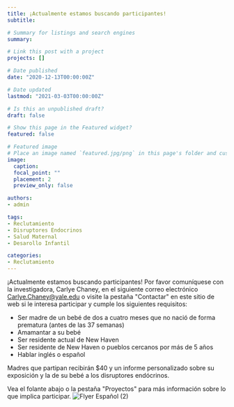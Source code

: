 ```yaml
---
title: ¡Actualmente estamos buscando participantes!
subtitle: 

# Summary for listings and search engines
summary: 

# Link this post with a project
projects: []

# Date published
date: "2020-12-13T00:00:00Z"

# Date updated
lastmod: "2021-03-03T00:00:00Z"

# Is this an unpublished draft?
draft: false

# Show this page in the Featured widget?
featured: false

# Featured image
# Place an image named `featured.jpg/png` in this page's folder and customize its options here.
image:
  caption: 
  focal_point: ""
  placement: 2
  preview_only: false

authors:
- admin

tags:
- Reclutamiento
- Disruptores Endocrinos
- Salud Maternal
- Desarollo Infantil

categories:
- Reclutamiento
---
```


¡Actualmente estamos buscando participantes! Por favor comuníquese con la investigadora, Carlye Chaney, en el siguiente correo electrónico Carlye.Chaney@yale.edu o visite la pestaña "Contactar" en este sitio de web si le interesa participar y cumple los siguientes requisitos:  
- Ser madre de un bebé de dos a cuatro meses que no nació de forma prematura (antes de las 37 semanas)
- Amamantar a su bebé
- Ser residente actual de New Haven
- Ser residente de New Haven o pueblos cercanos por más de 5 años
- Hablar inglés o español

Madres que partipan recibirán $40 y un informe personalizado sobre su exposición y la de su bebé a los disruptores endócrinos. 

Vea el folante abajo o la pestaña "Proyectos" para más información sobre lo que implica participar. 
![Flyer Español (2)](https://user-images.githubusercontent.com/60330966/111157356-2c886d80-856d-11eb-93d2-0b74c79da827.png)



